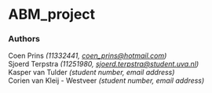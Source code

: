 # ABM_project

### Authors
Coen Prins *(11332441, coen_prins@hotmail.com)*</br>
Sjoerd Terpstra *(11251980, sjoerd.terpstra@student.uva.nl)*</br>
Kasper van Tulder *(student number, email address)*</br>
Corien van Kleij - Westveer *(student number, email address)*
